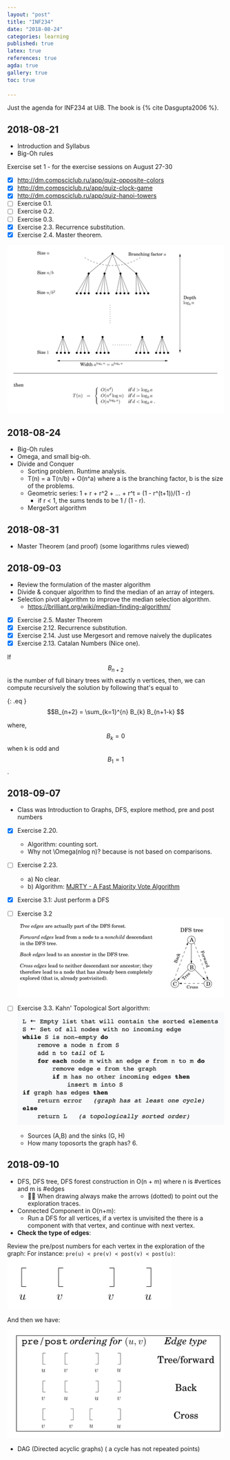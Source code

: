 ```yaml
---
layout: "post"
title: "INF234"
date: "2018-08-24"
categories: learning
published: true
latex: true
references: true
agda: true
gallery: true
toc: true

---
```


Just the agenda for INF234 at UiB. The book is {% cite Dasgupta2006 %}.

## 2018-08-21

- Introduction and Syllabus
- Big-Oh rules

Exercise set 1 - for the exercise sessions on August 27-30

- [x] http://dm.compsciclub.ru/app/quiz-opposite-colors
- [x] http://dm.compsciclub.ru/app/quiz-clock-game
- [x] http://dm.compsciclub.ru/app/quiz-hanoi-towers
- [ ] Exercise 0.1.
- [ ] Exercise 0.2.
- [ ] Exercise 0.3.
- [x] Exercise 2.3. Recurrence substitution.
- [x] Exercise 2.4. Master theorem.

![](/assets/png-images/2018-08-24-learning-inf234-4b485241.png)

## 2018-08-24

- Big-Oh rules
- Omega, and small big-oh.
- Divide and Conquer
  - Sorting problem. Runtime analysis.
  - T(n) = a T(n/b) + O(n^a) where a is the branching factor, b is the size of the problems.
  - Geometric series: 1 + r + r^2 + ... + r^t = (1 - r^(t+1))/(1 - r)
    - if r < 1, the sums tends to be 1 / (1 - r).
  - MergeSort algorithm

## 2018-08-31

- Master Theorem (and proof) (some logarithms rules viewed)

## 2018-09-03

- Review the formulation of the master algorithm
- Divide & conquer algorithm to find the median of an array of integers.
- Selection pivot algorithm to improve the median selection algorithm.
  - https://brilliant.org/wiki/median-finding-algorithm/

- [x] Exercise 2.5. Master Theorem
- [x] Exercise 2.12. Recurrence substitution.
- [x] Exercise 2.14. Just use Mergesort and remove naively the duplicates
- [x] Exercise 2.13. Catalan Numbers (Nice one).

If $$B_{n+2}$$ is the number of full binary trees with exactly n vertices,
then, we can compute recursively the solution by following that's equal to

{: .eq }
  $$B_{n+2} = \sum_{k=1}^{n} B_{k} B_{n+1-k} $$

where, $$B_{k} = 0$$ when k is odd and $$B_1 = 1$$.


## 2018-09-07

  - Class was Introduction to Graphs, DFS, explore method, pre and post numbers

  - [x] Exercise 2.20.
    - Algorithm: counting sort.
    - Why not \Omega(nlog n)? because is not based on comparisons.

  - [ ] Exercise 2.23.
    - a) No clear.
    - b) Algorithm: [MJRTY - A Fast Majority Vote Algorithm](https://www.cs.utexas.edu/~moore/best-ideas/mjrty/example.html#step13)

  - [x] Exercise 3.1: Just perform a DFS
  - [ ] Exercise 3.2
    ![](/assets/png-images/2018-08-24-learning-inf234-850e4ac8.png)

  - [ ] Exercise 3.3.
    Kahn' Topological Sort algorithm:
    ![](/assets/png-images/2018-08-24-learning-inf234-6fa99409.png)
    - Sources (A,B) and the sinks (G, H)
    - How many toposorts the graph has? 6.

## 2018-09-10

  - DFS, DFS tree, DFS forest construction in O(n + m) where n is #vertices and m is #edges
    - 👨‍🎓 When drawing always make the arrows (dotted) to point out the exploration traces.
  - Connected Component in O(n+m):
    - Run a DFS for all vertices, if a vertex is unvisited the there is a component
    with that vertex, and continue with next vertex.
  - **Check the type of edges**:

  Review the pre/post numbers for each vertex in the exploration of the graph:
For instance: `pre(u) < pre(v) < post(v) < post(u)`:
![](/assets/png-images/2018-08-24-learning-inf234-05b9e04d.png)

And then we have:

![](/assets/png-images/2018-08-24-learning-inf234-64d0ba82.png)

  - DAG (Directed acyclic graphs) ( a cycle has not repeated points)
